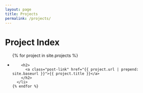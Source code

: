 ```yaml
---
layout: page
title: Projects
permalink: /projects/
---
```

<div class="home">

  <h1 class="page-heading">Project Index</h1>

  <ul class="post-list">
    {% for project in site.projects %}
      <li>

        <h2>
          <a class="post-link" href="{{ project.url | prepend: site.baseurl }}">{{ project.title }}</a>
        </h2>
      </li>
    {% endfor %}
  </ul>


</div>
